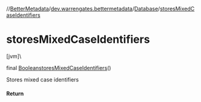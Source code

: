 //[BetterMetadata](../../../index.md)/[dev.warrengates.bettermetadata](../index.md)/[Database](index.md)/[storesMixedCaseIdentifiers](stores-mixed-case-identifiers.md)

# storesMixedCaseIdentifiers

[jvm]\

final [Boolean](https://docs.oracle.com/javase/8/docs/api/java/lang/Boolean.html)[storesMixedCaseIdentifiers](stores-mixed-case-identifiers.md)()

Stores mixed case identifiers

#### Return
